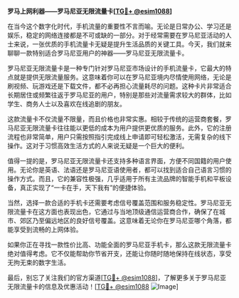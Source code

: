 **罗马上网利器——罗马尼亚无限流量卡[[TG💪+ @esim1088](https://t.me/s/esim1088)]**

在当今这个数字化时代，手机流量的重要性不言而喻。无论是日常办公、学习还是娱乐，稳定的网络连接都是不可或缺的一部分。对于经常需要在罗马尼亚活动的人士来说，一张优质的手机流量卡无疑是提升生活品质的关键工具。今天，我们就来聊聊一款特别适合罗马尼亚用户的神器——罗马尼亚无限流量卡。

罗马尼亚无限流量卡是一种专门针对罗马尼亚市场设计的手机流量卡，它最大的特点就是提供无限流量服务。这意味着你可以在罗马尼亚境内尽情使用网络，无论是刷视频、玩游戏还是下载文件，都不必再担心流量耗尽的问题。这种卡片非常适合长期居住或频繁往返于罗马尼亚的用户，特别是那些对流量需求较大的群体，比如学生、商务人士以及喜欢在线追剧的朋友。

这款流量卡不仅流量不限量，而且价格也非常实惠。相较于传统的运营商套餐，罗马尼亚无限流量卡往往能以更低的成本为用户提供更优质的服务。此外，它的注册流程也非常简单，用户只需按照指引完成线上申请即可轻松激活，无需复杂的线下操作。这对于习惯高效生活方式的人来说无疑是一个巨大的便利。

值得一提的是，罗马尼亚无限流量卡还支持多种语言界面，方便不同国籍的用户使用。无论你是英语、法语还是罗马尼亚语使用者，都可以找到适合自己语言习惯的操作方式。而且，它的兼容性极强，几乎适用于所有主流品牌的智能手机和平板设备，真正实现了“一卡在手，天下我有”的便捷体验。

当然，选择一款合适的手机卡还需要考虑信号覆盖范围和服务稳定性。罗马尼亚无限流量卡在这方面也表现出色，它通过与当地顶级通信运营商合作，确保了在城市、郊区乃至偏远地区的良好信号覆盖。这意味着无论你在罗马尼亚哪个角落，都能享受到流畅的上网体验。

如果你正在寻找一款性价比高、功能全面的罗马尼亚手机卡，那么这款无限流量卡绝对值得考虑。它不仅能帮助你节省开支，还能让你随时随地保持在线状态，享受无拘无束的数字生活。

最后，别忘了关注我们的官方渠道[[TG💪+ @esim1088](https://t.me/s/esim1088)]，了解更多关于罗马尼亚无限流量卡的信息及优惠活动！[[TG💪+ @esim1088](https://t.me/s/esim1088) ![Image](https://i.postimg.cc/4NQfJmqS/Snipaste-2025-05-13-00-14-12.png)]